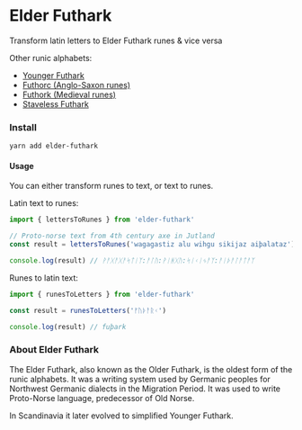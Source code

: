 # Elder Futhark

Transform latin letters to Elder Futhark runes & vice versa

Other runic alphabets:
- [Younger Futhark](https://github.com/stscoundrel/younger-futhark)
- [Futhorc (Anglo-Saxon runes)](https://github.com/stscoundrel/futhorc)
- [Futhork (Medieval runes)](https://github.com/stscoundrel/futhork)
- [Staveless Futhark](https://github.com/stscoundrel/staveless-futhark)

### Install

`yarn add elder-futhark`

#### Usage

You can either transform runes to text, or text to runes.

Latin text to runes:

```javascript
import { lettersToRunes } from 'elder-futhark'

// Proto-norse text from 4th century axe in Jutland
const result = lettersToRunes('wagagastiz alu wihgu sikijaz aiþalataz')

console.log(result) // ᚹᚨᚷᚨᚷᚨᛋᛏᛁᛉ:ᚨᛚᚢ:ᚹᛁᚻᚷᚢ:ᛋᛁᚲᛁᛃᚨᛉ:ᚨᛁᚦᚨᛚᚨᛏᚨᛉ
```

Runes to latin text:

```javascript
import { runesToLetters } from 'elder-futhark'

const result = runesToLetters('ᚠᚢᚦᚨᚱᚲ')

console.log(result) // fuþark
```

### About Elder Futhark

The Elder Futhark, also known as the Older Futhark, is the oldest form of the runic alphabets. It was a writing system used by Germanic peoples for Northwest Germanic dialects in the Migration Period. It was used to write Proto-Norse language, predecessor of Old Norse.

In Scandinavia it later evolved to simplified Younger Futhark.
